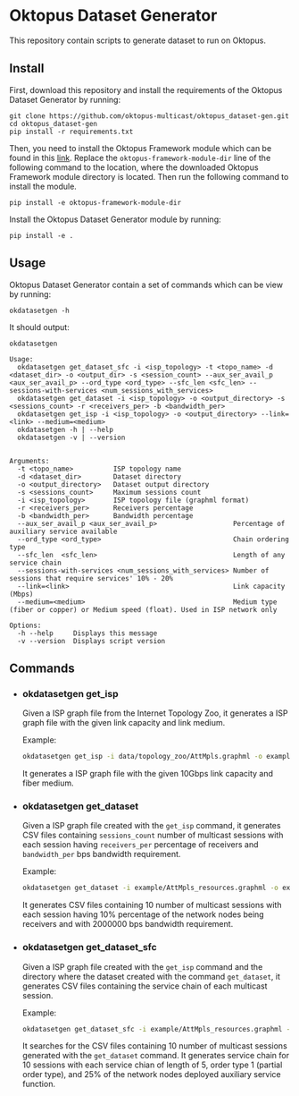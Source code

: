 # Oktopus Dataset Generator


This repository contain scripts to generate dataset to run on Oktopus.

## Install

First, download this repository and install the requirements of the Oktopus Dataset Generator by running:

    git clone https://github.com/oktopus-multicast/oktopus_dataset-gen.git
    cd oktopus_dataset-gen
    pip install -r requirements.txt

Then, you need to install the Oktopus Framework module which can be found in this [link](https://github.com/oktopus-multicast/oktopus_framework.git). Replace the `oktopus-framework-module-dir` line of the following command to the location, where the downloaded Oktopus Framework module directory is located. Then run the following command to install the module.

    pip install -e oktopus-framework-module-dir

Install the Oktopus Dataset Generator module by running:

    pip install -e .

## Usage

Oktopus Dataset Generator contain a set of commands which can be view by running:

    okdatasetgen -h

It should output:

```
okdatasetgen

Usage:
  okdatasetgen get_dataset_sfc -i <isp_topology> -t <topo_name> -d <dataset_dir> -o <output_dir> -s <session_count> --aux_ser_avail_p <aux_ser_avail_p> --ord_type <ord_type> --sfc_len <sfc_len> --sessions-with-services <num_sessions_with_services>
  okdatasetgen get_dataset -i <isp_topology> -o <output_directory> -s <sessions_count> -r <receivers_per> -b <bandwidth_per>
  okdatasetgen get_isp -i <isp_topology> -o <output_directory> --link=<link> --medium=<medium>
  okdatasetgen -h | --help
  okdatasetgen -v | --version


Arguments:
  -t <topo_name>          ISP topology name
  -d <dataset_dir>        Dataset directory
  -o <output_directory>   Dataset output directory
  -s <sessions_count>     Maximum sessions count
  -i <isp_topology>       ISP topology file (graphml format)
  -r <receivers_per>      Receivers percentage
  -b <bandwidth_per>      Bandwidth percentage
  --aux_ser_avail_p <aux_ser_avail_p>                   Percentage of auxiliary service available
  --ord_type <ord_type>                                 Chain ordering type
  --sfc_len  <sfc_len>                                  Length of any service chain
  --sessions-with-services <num_sessions_with_services> Number of sessions that require services' 10% - 20%
  --link=<link>                                         Link capacity (Mbps)
  --medium=<medium>                                     Medium type (fiber or copper) or Medium speed (float). Used in ISP network only

Options:
  -h --help     Displays this message
  -v --version  Displays script version
```

## Commands

* ###  okdatasetgen get_isp 

    Given a ISP graph file from the Internet Topology Zoo, it generates a ISP graph file with the given link capacity and link medium.

    Example:

    ```bash
    okdatasetgen get_isp -i data/topology_zoo/AttMpls.graphml -o example/ --link=10000 --medium='fiber'
    ```

    It generates a ISP graph file with the given 10Gbps link capacity and fiber medium.

* ###  okdatasetgen get_dataset 

    Given a ISP graph file created with the `get_isp` command, it generates CSV files containing `sessions_count` number of multicast sessions with each session having `receivers_per` percentage of receivers and `bandwidth_per` bps bandwidth requirement.

    Example:

    ```bash
  okdatasetgen get_dataset -i example/AttMpls_resources.graphml -o example/ -s 10 -r 0.1 -b 2000000
    ```
    
    It generates CSV files containing 10 number of multicast sessions with each session having 10% percentage of the network nodes being receivers and with 2000000 bps bandwidth requirement.

* ###  okdatasetgen get_dataset_sfc

    Given a ISP graph file created with the `get_isp` command and the directory where the dataset created with the command `get_dataset`, it generates CSV files containing the service chain of each multicast session.

    Example:

    ```bash
    okdatasetgen get_dataset_sfc -i example/AttMpls_resources.graphml -t AttMpls -d example/ -o example/ -s 10 --aux_ser_avail_p 0.25 --ord_type 1 --sfc_len 5 --sessions-with-services 10
    ```

    It searches for the CSV files containing 10 number of multicast sessions generated with the `get_dataset` command. It generates service chain for 10 sessions with each service chian of length of 5, order type 1 (partial order type), and 25% of the network nodes deployed auxiliary service function.